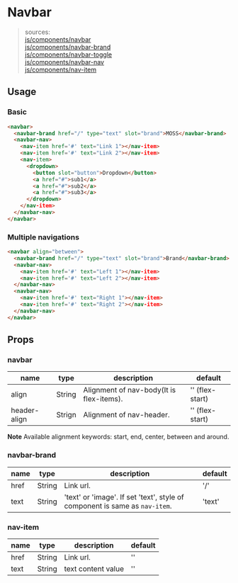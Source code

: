 # Navbar
> sources:  
[js/components/navbar](../src/js/components/navbar.vue)  
[js/components/navbar-brand](../src/js/components/navbar-brand.vue)  
[js/components/navbar-toggle](../src/js/components/navbar-toggle.vue)  
[js/components/navbar-nav](../src/js/components/navbar-nav.vue)  
[js/components/nav-item](../src/js/components/nav-item.vue)

## Usage
### Basic
```html
<navbar>
  <navbar-brand href="/" type="text" slot="brand">MOSS</navbar-brand>
  <navbar-nav>
    <nav-item href='#' text="Link 1"></nav-item>
    <nav-item href='#' text="Link 2"></nav-item>
    <nav-item>
      <dropdown>
        <button slot="button">Dropdown</button>
        <a href="#">sub1</a>
        <a href="#">sub2</a>
        <a href="#">sub3</a>
      </dropdown>
    </nav-item>
  </navbar-nav>
</navbar>
```

### Multiple navigations
```html
<navbar align="between">
  <navbar-brand href="/" type="text" slot="brand">Brand</navbar-brand>
  <navbar-nav>
    <nav-item href='#' text="Left 1"></nav-item>
    <nav-item href='#' text="Left 2"></nav-item>
  </navbar-nav>
  <navbar-nav>
    <nav-item href='#' text="Right 1"></nav-item>
    <nav-item href='#' text="Right 2"></nav-item>
  </navbar-nav>
</navbar>
```

## Props
### navbar
| name | type | description | default |
| ---- | ---- | ----------- | ------- |
| align | String | Alignment of nav-body(It is flex-items). | '' (flex-start) |
| header-align | Strign | Alignment of nav-header. | '' (flex-start) |

**Note** Available alignment keywords: start, end, center, between and around.

### navbar-brand
| name | type | description | default |
| ---- | ---- | ----------- | ------- |
| href | String | Link url. | '/' |
| text | String | 'text' or 'image'. If set 'text', style of component is same as `nav-item`.  | 'text' |

### nav-item
| name | type | description | default |
| ---- | ---- | ----------- | ------- |
| href | String | Link url. | '' |
| text | String | text content value | '' |
